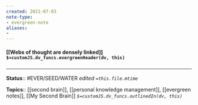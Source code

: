 ```yaml
---
created: 2021-07-03
note-type: 
- evergreen-note
aliases:
- 
---
```


#### [[Webs of thought are densely linked]] `$=customJS.dv_funcs.evergreenHeader(dv, this)`


### <hr class="footnote"/>

**Status**:: #EVER/SEED/WATER 
*edited `=this.file.mtime`*

**Topics**:: [[second brain]], [[personal knowledge management]], [[evergreen notes]], [[My Second Brain]] 
*`$=customJS.dv_funcs.outlinedIn(dv, this)`*

